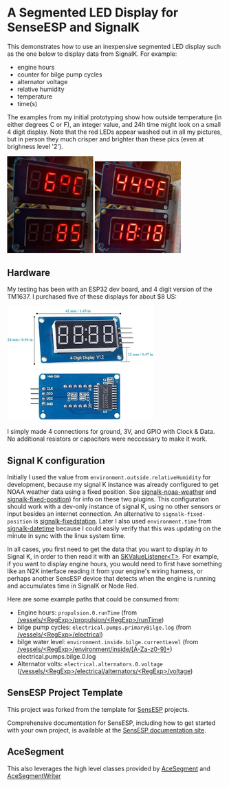# A Segmented LED Display for SenseESP and SignalK
This demonstrates how to use an inexpensive segmented LED display such as the one below to display data from SignalK.  For example:
* engine hours
* counter for bilge pump cycles
* alternator voltage
* relative humidity
* temperature
* time(s)

The examples from my initial prototyping show how outside temperature (in either degrees C or F), an integer value, and 24h time might look on a small 4 digit display.  Note that the red LEDs appear washed out in all my pictures, but in person they much crisper and brighter than these pics (even at brighness level '2').

<img src=docs/tm1637_4_example_degC_w_integer.png width=200 />
<img src=docs/tm1637_4_example_degF_w_24h_time.png width=200 />

## Hardware
My testing has been with an ESP32 dev board, and 4 digit version of the TM1637.  I purchased five of these displays for about $8 US:

![TM1637 Module 4 Digits](docs/tm1637_4_digits_dims_small.png)

I simply made 4 connections for ground, 3V, and GPIO with Clock & Data. No additional resistors or capacitors were neccessary to make it work.

## Signal K configuration
Initially I used the value from `environment.outside.relativeHumidity` for development, because my signal K instance was already configured to get NOAA weather data using a fixed position.  See [signalk-noaa-weather](https://github.com/sbender9/signalk-noaa-weather) and [signalk-fixed-position](https://github.com/saillogger/signalk-fixed-position)) for info on these two plugins.  This configuration should work with a dev-only instance of signal K, using no other sensors or input besides an internet connection.  An alternative to `signalk-fixed-position` is [signalk-fixedstation](https://github.com/inspired-technologies/signalk-fixedstation-plugin).  Later I also used `environment.time` from [signalk-datetime](https://github.com/tmcolby/signalk-datetime) because I could easily verify that this was updating on the minute in sync with the linux system time.

In all cases, you first need to get the data that you want to display *in* to Signal K, in order to then read it with an [SKValueListener\<T\>](https://signalk.org/SensESP/generated/docs/classsensesp_1_1_s_k_value_listener.html).  For example, if you want to display engine hours, you would need to first have something like an N2K interface reading it from your engine's wiring harness, or perhaps another SensESP device that detects when the engine is running and accumulates time in SignalK or Node Red.

Here are some example paths that could be consumed from:
* Engine hours: `propulsion.0.runTime` (from [/vessels/\<RegExp\>/propulsion/\<RegExp\>/runTime](https://signalk.org/specification/1.5.0/doc/vesselsBranch.html#vesselsregexppropulsionregexpruntime))
* bilge pump cycles: `electrical.pumps.primaryBilge.log` (from [/vessels/\<RegExp\>/electrical](https://signalk.org/specification/1.5.0/doc/vesselsBranch.html#vesselsregexpelectrical))
* bilge water level: `environment.inside.bilge.currentLevel` (from [/vessels/\<RegExp\>/environment/inside/[A-Za-z0-9]+](https://signalk.org/specification/1.5.0/doc/vesselsBranch.html#vesselsregexpenvironmentinsidea-za-z0-9))
electrical.pumps.bilge.0.log
* Alternator volts: `electrical.alternators.0.voltage` ([/vessels/\<RegExp\>/electrical/alternators/\<RegExp\>/voltage](https://signalk.org/specification/1.5.0/doc/vesselsBranch.html#vesselsregexpelectricalalternatorsregexpvoltage))


## SensESP Project Template

This project was forked from the template for [SensESP](https://github.com/SignalK/SensESP/) projects.

Comprehensive documentation for SensESP, including how to get started with your own project, is available at the [SensESP documentation site](https://signalk.org/SensESP/).

## AceSegment
This also leverages the high level classes provided by [AceSegment](https://github.com/bxparks/AceSegment) and [AceSegmentWriter](https://github.com/bxparks/AceSegmentWriter)